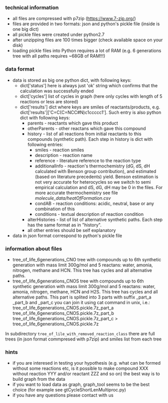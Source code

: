 ### technical information
- all files are compressed with p7zip (https://www.7-zip.org/) 
- files are provided in two formats: json and python's pickle file (inside is one big dict)
- all pickle files were created under python2.7
- after unzipping files are 100 times bigger (check available space on your disk)
- loading pickle files into Python requires a lot of RAM (e.g. 6 generations tree with all paths requires ~68GB of RAM!!!)

### data format
- data is stored as big one python dict, with following keys:
    - dict['status'] here is always just 'ok' string which confirms that the calculation was successfully ended
    - dict['cycles'] list of cycles in graph (here only cycles with length of 5 reactions or less are stored)
    - dict['results'] dict where keys are smiles of reactants/products, e.g. dict['results']['C=C(C=NCC#N)c1ccccc1']. Such entry is also python dict with following keys:
        - parents - reactants which gave this product
        - otherParents - other reactans which gave this compound
        - history - list of all reactions from initial reactants to this compounds (synthetic path). Each step in history is dict with following entries: 
            - smiles - reaction smiles
            - description - reaction name
            - reference - literature reference to the reaction type
            - additionalInfo - reaction's thermochemistry (dG, dS, dH calculated with Benson group contribution), and estimated (based on literature precedents) yield. Benson estimation is not very accurate for heterocycles so we switch to semi empirical calculation and dS, dG, dH may be 0 in the files. For more accurate thermochemistry see file *molecule_data/heatOfFormation.csv*
            - condAB - reaction conditions: acidic, neutral, base or any combination of this
            - conditions - textual description of reaction condition
        - alterHistories - list of list of alternative synthetic paths. Each step has the same format as in "history".
        - all other entries should be self explanatory
- data in json format correspond to python's pickle file 

### information about files
- tree_of_life_6generations_CNO tree with compounds up to 6th synthetic generation with mass limit 300g/mol and 5 reactans: water, amonia, nitrogen, methane and HCN. This tree has cycles and all alternative paths.
- tree_of_life_6generations_CNOS tree with compounds up to 6th synthetic generation with mass limit 300g/mol and 5 reactans: water, amonia, nitrogen, methane, HCN and H2S. This tree has cycles and all alternative paths. 
This part is splited into 3 parts with suffix _part_a _part_b and _part_c you can join it using cat command in unix, i.e.:  tree_of_life_6generations_CNOS.pickle.7z_part_a tree_of_life_6generations_CNOS.pickle.7z_part_b tree_of_life_6generations_CNOS.pickle.7z_part_c > tree_of_life_6generations_CNOS.pickle.7z

In subdirectory `tree_of_lile_with_removed_reaction_class` there are full trees (in json format commpresed with p7zip) and smiles list from each tree

### hints
- if you are interesed in testing your hypothesis (e.g. what can be formed without some reactions etc, is it possible to make compound XXX without reaction YYY and/or reactant ZZZ and so on) the best way is to build graph from the data
- if you want to load data as graph, graph_tool seems to be the best choice (for example see gtCycleShortLenMultiproc.py)
- if you have any questions please contact with us
